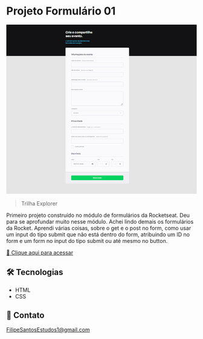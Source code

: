# Projeto Formulário 01

![preview](./.github/preview.png)

> Trilha Explorer

Primeiro projeto construído no módulo de formulários da Rocketseat. Deu para se aprofundar muito nesse módulo. Achei lindo demais os formulários da Rocket. Aprendi várias coisas, sobre o get e o post no form, como usar um input do tipo submit que não está dentro do form, atribuindo um ID no form e um form no input do tipo submit ou até mesmo no button.

[🔗 Clique aqui para acessar](https://filipesantos07.github.io/Rocketseat-projeto-formulario-01/)

## 🛠️ Tecnologias

- HTML
- CSS

## 💛 Contato

FilipeSantosEstudos1@gmail.com
